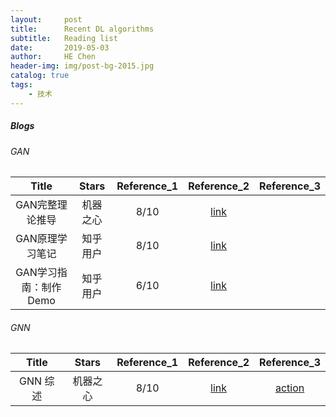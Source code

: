 ```yaml
---
layout:     post
title:      Recent DL algorithms
subtitle:   Reading list
date:       2019-05-03
author:     HE Chen
header-img: img/post-bg-2015.jpg
catalog: true
tags:
    - 技术
---
```


##### Blogs
###### GAN

|Title|Stars|Reference_1|Reference_2|Reference_3|
|:---:|:---:|:---:|:---:|:---:|
|GAN完整理论推导|机器之心|8/10|[link](https://zhuanlan.zhihu.com/p/29837245)||
|GAN原理学习笔记|知乎用户|8/10|[link](https://zhuanlan.zhihu.com/p/27295635)||
|GAN学习指南：制作Demo|知乎用户|6/10|[link](https://zhuanlan.zhihu.com/p/24767059)||

###### GNN

|Title|Stars|Reference_1|Reference_2|Reference_3|
|:---:|:---:|:---:|:---:|:---:|
|GNN 综述|机器之心|8/10|[link](https://zhuanlan.zhihu.com/p/57235377)|[action](https://zhuanlan.zhihu.com/p/57235377)|
